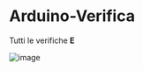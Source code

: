 # Arduino-Verifica
Tutti le verifiche
**E**


![image](https://github.com/Spartachus/Arduino-Verifica/assets/106468069/408eb161-4d8b-4198-9de5-5eee173a93df)
